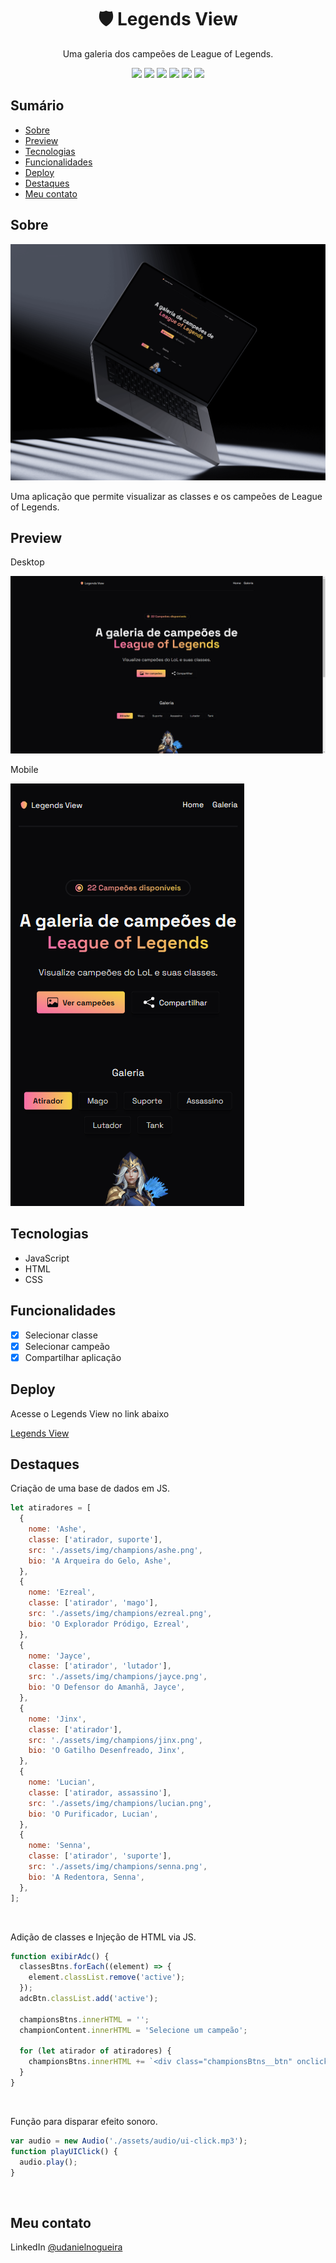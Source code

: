 <div align="center">
  <h1>🛡️ Legends View</h1>
  <p>Uma galeria dos campeões de League of Legends.</p>
  <img src="https://img.shields.io/github/languages/count/udanielnogueira/legends-view">
  <img src="https://img.shields.io/github/languages/top/udanielnogueira/legends-view">
  <img src="https://img.shields.io/github/languages/code-size/udanielnogueira/legends-view">
  <img src="https://img.shields.io/github/last-commit/udanielnogueira/legends-view">
  <img src="https://img.shields.io/github/deployments/udanielnogueira/legends-view/github-pages">
  <img src="https://img.shields.io/badge/responsive-yes-ff69b4">
</div>

## Sumário

- [Sobre](#about)
- [Preview](#preview)
- [Tecnologias](#built-with)
- [Funcionalidades](#key-features)
- [Deploy](#deploy)
- [Destaques](#highlights)
- [Meu contato](#contact)

<h2 id="about">Sobre</h2>

<img src="./assets/img/desktop-mockup.png">

Uma aplicação que permite visualizar as classes e os campeões de League of Legends.

<h2 id="preview">Preview</h2>

Desktop

![Desktop Preview](./assets/img/desktop-preview.png 'Desktop Preview')

Mobile

<img src="./assets/img/mobile-preview.png">

<h2 id="built-with">Tecnologias</h2>

- JavaScript
- HTML
- CSS

<h2 id="key-features">Funcionalidades</h2>

- [x] Selecionar classe
- [x] Selecionar campeão
- [x] Compartilhar aplicação

<h2 id="deploy">Deploy</h2>

Acesse o Legends View no link abaixo

[Legends View](https://udanielnogueira.github.io/legends-view/)

<h2 id="highlights">Destaques</h2>

Criação de uma base de dados em JS.

```js
let atiradores = [
  {
    nome: 'Ashe',
    classe: ['atirador, suporte'],
    src: './assets/img/champions/ashe.png',
    bio: 'A Arqueira do Gelo, Ashe',
  },
  {
    nome: 'Ezreal',
    classe: ['atirador', 'mago'],
    src: './assets/img/champions/ezreal.png',
    bio: 'O Explorador Pródigo, Ezreal',
  },
  {
    nome: 'Jayce',
    classe: ['atirador', 'lutador'],
    src: './assets/img/champions/jayce.png',
    bio: 'O Defensor do Amanhã, Jayce',
  },
  {
    nome: 'Jinx',
    classe: ['atirador'],
    src: './assets/img/champions/jinx.png',
    bio: 'O Gatilho Desenfreado, Jinx',
  },
  {
    nome: 'Lucian',
    classe: ['atirador, assassino'],
    src: './assets/img/champions/lucian.png',
    bio: 'O Purificador, Lucian',
  },
  {
    nome: 'Senna',
    classe: ['atirador', 'suporte'],
    src: './assets/img/champions/senna.png',
    bio: 'A Redentora, Senna',
  },
];
```

<br>

Adição de classes e Injeção de HTML via JS.

```js
function exibirAdc() {
  classesBtns.forEach((element) => {
    element.classList.remove('active');
  });
  adcBtn.classList.add('active');

  championsBtns.innerHTML = '';
  championContent.innerHTML = 'Selecione um campeão';

  for (let atirador of atiradores) {
    championsBtns.innerHTML += `<div class="championsBtns__btn" onclick="playUIClick(), exibirAdcImg(this)">${atirador.nome}</div>`;
  }
}
```

<br>

Função para disparar efeito sonoro.

```js
var audio = new Audio('./assets/audio/ui-click.mp3');
function playUIClick() {
  audio.play();
}
```

<br>

<h2 id="contact">Meu contato</h2>

LinkedIn [@udanielnogueira](https://www.linkedin.com/in/udanielnogueira/)
